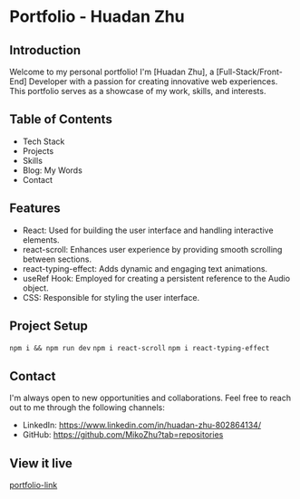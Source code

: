 # Portfolio - Huadan Zhu

## Introduction
Welcome to my personal portfolio! I'm [Huadan Zhu], a [Full-Stack/Front-End] Developer with a passion for creating innovative web experiences. This portfolio serves as a showcase of my work, skills, and interests.

## Table of Contents
- Tech Stack
- Projects
- Skills
- Blog: My Words
- Contact

## Features
- React: Used for building the user interface and handling interactive elements.
- react-scroll: Enhances user experience by providing smooth scrolling between sections.
- react-typing-effect: Adds dynamic and engaging text animations.
- useRef Hook: Employed for creating a persistent reference to the Audio object.
- CSS: Responsible for styling the user interface.

## Project Setup
`npm i && npm run dev`
`npm i react-scroll`
`npm i react-typing-effect`

## Contact
I'm always open to new opportunities and collaborations. Feel free to reach out to me through the following channels:

- LinkedIn: https://www.linkedin.com/in/huadan-zhu-802864134/
- GitHub: https://github.com/MikoZhu?tab=repositories

## View it live
[portfolio-link](https://huadan.netlify.app/)